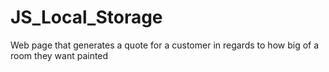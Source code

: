 # JS_Local_Storage
Web page that generates a quote for a customer in regards to how big of a room they want painted
